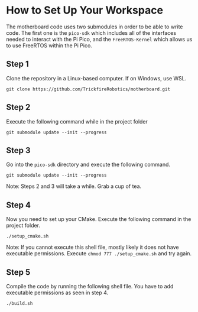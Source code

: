 # How to Set Up Your Workspace

The motherboard code uses two submodules in order to be able to write code. The first one is the `pico-sdk` which includes all of the interfaces needed to interact with the Pi Pico, and the `FreeRTOS-Kernel` which allows us to use FreeRTOS within the Pi Pico.

## Step 1
Clone the repository in a Linux-based computer. If on Windows, use WSL.

`git clone https://github.com/TrickfireRobotics/motherboard.git`

## Step 2
Execute the following command while in the project folder

`git submodule update --init --progress`

## Step 3
Go into the `pico-sdk` directory and execute the following command.

`git submodule update --init --progress`

Note: Steps 2 and 3 will take a while. Grab a cup of tea.

## Step 4
Now you need to set up your CMake. Execute the following command in the project folder.

`./setup_cmake.sh`

Note: If you cannot execute this shell file, mostly likely it does not have executable permissions. Execute `chmod 777 ./setup_cmake.sh` and try again.

## Step 5
Compile the code by running the following shell file. You have to add executable permissions as seen in step 4. 

`./build.sh`